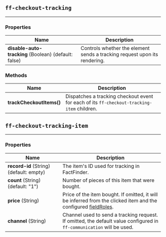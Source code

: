 ## `ff-checkout-tracking`
___
### Properties
| Name | Description |
| ---- | ----------- |
| **disable-auto-tracking**&nbsp;(Boolean) (default: false) | Controls whether the element sends a tracking request upon its rendering. |

### Methods
| Name | Description |
| ---- | ----------- |
| **trackCheckoutItems()** | Dispatches a tracking checkout event for each of its `ff-checkout-tracking-item` children. |


## `ff-checkout-tracking-item`
___
### Properties
| Name | Description |
| ---- | ----------- |
| **record-id**&nbsp;(String) (default: empty) | The item's ID used for tracking in FactFinder. |
| **count**&nbsp;(String) (default: "1") | Number of pieces of this item that were bought. |
| **price**&nbsp;(String) | Price of the item bought. If omitted, it will be inferred from the clicked item and the configured [fieldRoles](/documentation/4.x/field-roles). |
| **channel**&nbsp;(String) | Channel used to send a tracking request. If omitted, the default value configured in `ff-communication` will be used.
